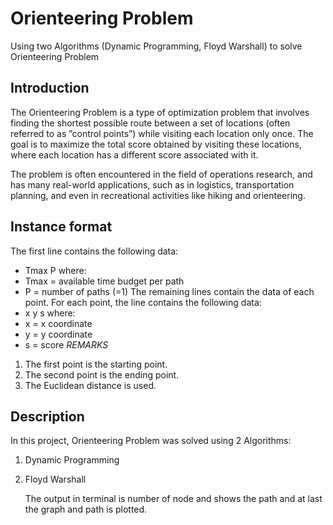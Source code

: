 
# Orienteering Problem

Using two Algorithms (Dynamic Programming, Floyd Warshall) to solve Orienteering Problem
## Introduction
The Orienteering Problem is a type of optimization problem that involves finding the
shortest possible route between a set of locations (often referred to as ”control points”)
while visiting each location only once. The goal is to maximize the total score obtained
by visiting these locations, where each location has a different score associated with it.

The problem is often encountered in the field of operations research, and has many
real-world applications, such as in logistics, transportation planning, and even in recreational
activities like hiking and orienteering.

## Instance format
The first line contains the following data:
- Tmax P
where:
- Tmax = available time budget per path
- P = number of paths (=1)
The remaining lines contain the data of each point. For each point, the line contains the following data:
- x y s
where:
- x = x coordinate
- y = y coordinate
- s = score
*REMARKS*
1. The first point is the starting point.
2. The second point is the ending point.
3. The Euclidean distance is used.

## Description

In this project, Orienteering Problem was solved using 2 Algorithms: 
1. Dynamic Programming
2. Floyd Warshall

    The output in terminal is number of node and shows the path and at last the graph and path is plotted.
